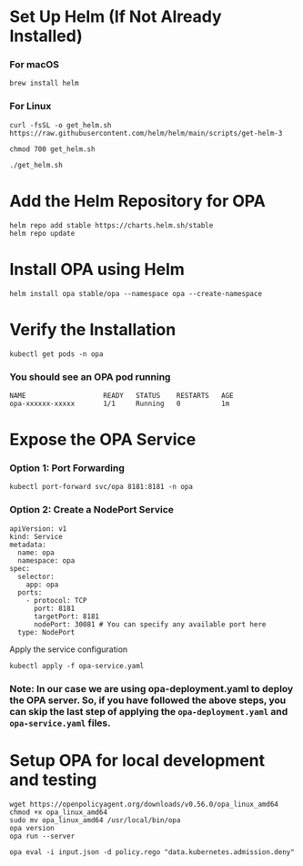 # Set Up Helm (If Not Already Installed)

### For macOS
```
brew install helm
```

### For Linux

```
curl -fsSL -o get_helm.sh https://raw.githubusercontent.com/helm/helm/main/scripts/get-helm-3

chmod 700 get_helm.sh

./get_helm.sh
```

# Add the Helm Repository for OPA
```
helm repo add stable https://charts.helm.sh/stable
helm repo update
```

# Install OPA using Helm
```
helm install opa stable/opa --namespace opa --create-namespace
```

# Verify the Installation
```
kubectl get pods -n opa
```

### You should see an OPA pod running

```
NAME                   READY   STATUS    RESTARTS   AGE
opa-xxxxxx-xxxxx       1/1     Running   0          1m
```

# Expose the OPA Service

### Option 1: Port Forwarding
```
kubectl port-forward svc/opa 8181:8181 -n opa
```

### Option 2: Create a NodePort Service
```
apiVersion: v1
kind: Service
metadata:
  name: opa
  namespace: opa
spec:
  selector:
    app: opa
  ports:
    - protocol: TCP
      port: 8181
      targetPort: 8181
      nodePort: 30081 # You can specify any available port here
  type: NodePort
```
Apply the service configuration

```
kubectl apply -f opa-service.yaml
```

### Note: In our case we are using opa-deployment.yaml to deploy the OPA server. So, if you have followed the above steps, you can skip the last step of applying the `opa-deployment.yaml` and `opa-service.yaml` files.

# Setup OPA for local development and testing

```
wget https://openpolicyagent.org/downloads/v0.56.0/opa_linux_amd64
chmod +x opa_linux_amd64
sudo mv opa_linux_amd64 /usr/local/bin/opa
opa version
opa run --server

opa eval -i input.json -d policy.rego "data.kubernetes.admission.deny"
```